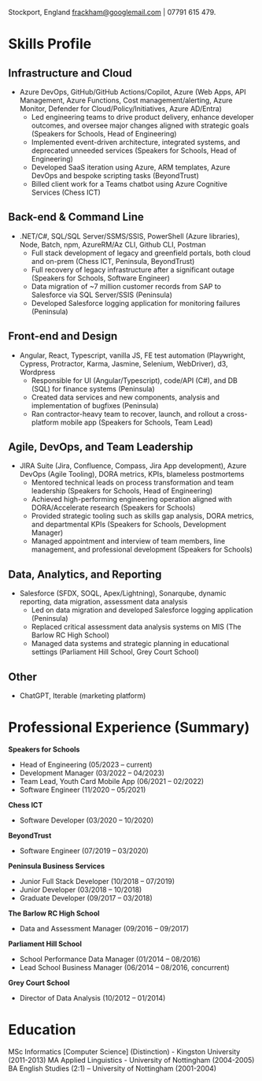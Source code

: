 



Stockport, England 
frackham@googlemail.com | 07791 615 479.

# Skills Profile

## Infrastructure and Cloud
- Azure DevOps, GitHub/GitHub Actions/Copilot, Azure (Web Apps, API Management, Azure Functions, Cost management/alerting, Azure Monitor, Defender for Cloud/Policy/Initiatives, Azure AD/Entra)
    - Led engineering teams to drive product delivery, enhance developer outcomes, and oversee major changes aligned with strategic goals (Speakers for Schools, Head of Engineering)
    - Implemented event-driven architecture, integrated systems, and deprecated unneeded services (Speakers for Schools, Head of Engineering)
    - Developed SaaS iteration using Azure, ARM templates, Azure DevOps and bespoke scripting tasks (BeyondTrust)
    - Billed client work for a Teams chatbot using Azure Cognitive Services (Chess ICT)

## Back-end & Command Line
- .NET/C#, SQL/SQL Server/SSMS/SSIS, PowerShell (Azure libraries), Node, Batch, npm, AzureRM/Az CLI, Github CLI, Postman
    - Full stack development of legacy and greenfield portals, both cloud and on-prem (Chess ICT, Peninsula, BeyondTrust)
    - Full recovery of legacy infrastructure after a significant outage (Speakers for Schools, Software Engineer)
    - Data migration of ~7 million customer records from SAP to Salesforce via SQL Server/SSIS (Peninsula)
    - Developed Salesforce logging application for monitoring failures (Peninsula)

## Front-end and Design
- Angular, React, Typescript, vanilla JS, FE test automation (Playwright, Cypress, Protractor, Karma, Jasmine, Selenium, WebDriver), d3, Wordpress
    - Responsible for UI (Angular/Typescript), code/API (C#), and DB (SQL) for finance systems (Peninsula)
    - Created data services and new components, analysis and implementation of bugfixes (Peninsula)
    - Ran contractor-heavy team to recover, launch, and rollout a cross-platform mobile app (Speakers for Schools, Team Lead)

## Agile, DevOps, and Team Leadership
- JIRA Suite (Jira, Confluence, Compass, Jira App development), Azure DevOps (Agile Tooling), DORA metrics, KPIs, blameless postmortems
    - Mentored technical leads on process transformation and team leadership (Speakers for Schools, Head of Engineering)
    - Achieved high-performing engineering operation aligned with DORA/Accelerate research (Speakers for Schools)
    - Provided strategic tooling such as skills gap analysis, DORA metrics, and departmental KPIs (Speakers for Schools, Development Manager)
    - Managed appointment and interview of team members, line management, and professional development (Speakers for Schools)

## Data, Analytics, and Reporting
- Salesforce (SFDX, SOQL, Apex/Lightning), Sonarqube, dynamic reporting, data migration, assessment data analysis
    - Led on data migration and developed Salesforce logging application (Peninsula)
    - Replaced critical assessment data analysis systems on MIS (The Barlow RC High School)
    - Managed data systems and strategic planning in educational settings (Parliament Hill School, Grey Court School)

## Other
- ChatGPT, Iterable (marketing platform)

# Professional Experience (Summary)

**Speakers for Schools**
  - Head of Engineering (05/2023 – current)
  - Development Manager (03/2022 – 04/2023)
  - Team Lead, Youth Card Mobile App (06/2021 – 02/2022)
  - Software Engineer (11/2020 – 05/2021)

**Chess ICT**
  - Software Developer (03/2020 – 10/2020)

**BeyondTrust**
  - Software Engineer (07/2019 – 03/2020)

**Peninsula Business Services**
  - Junior Full Stack Developer (10/2018 – 07/2019)
  - Junior Developer (03/2018 – 10/2018)
  - Graduate Developer (09/2017 – 03/2018)

**The Barlow RC High School**
  - Data and Assessment Manager (09/2016 – 09/2017)

**Parliament Hill School**
  - School Performance Data Manager (01/2014 – 08/2016)
  - Lead School Business Manager (06/2014 – 08/2016, concurrent)

**Grey Court School**
  - Director of Data Analysis (10/2012 – 01/2014)

# Education

MSc Informatics [Computer Science] (Distinction) - Kingston University (2011-2013)
MA Applied Linguistics - University of Nottingham (2004-2005)
BA English Studies (2:1) – University of Nottingham (2001-2004)
